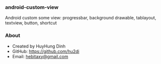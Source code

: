### android-custom-view
Android custom some view: progressbar, background drawable, tablayout, textview, button, shortcut

### About
- Created by HuyHung Dinh
- GitHub: https://github.com/hu2di
- Email: hebitaxy@gmail.com
